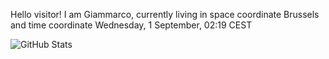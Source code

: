 Hello visitor! I am Giammarco, currently living in space coordinate Brussels and time coordinate Wednesday, 1 September, 02:19 CEST

![GitHub Stats](https://github-readme-stats.vercel.app/api?username=grcasanova)
